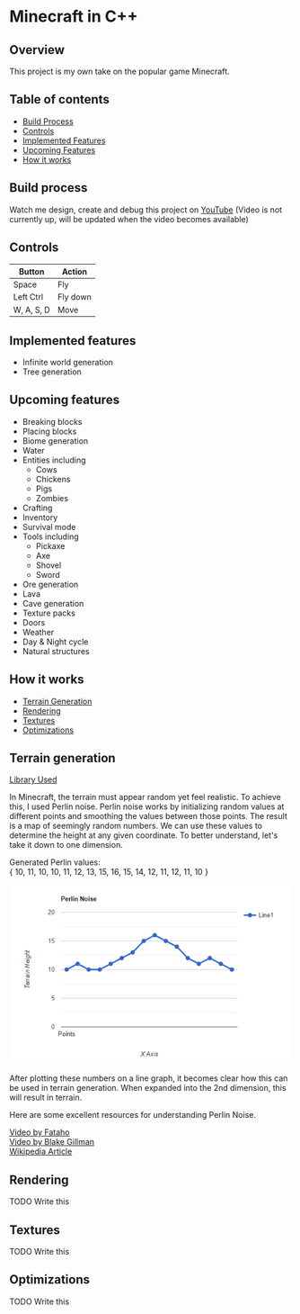 # Minecraft in C++

## Overview

This project is my own take on the popular game Minecraft.

## Table of contents

- [Build Process](#build-process)
- [Controls](#controls)
- [Implemented Features](#implemented-features)
- [Upcoming Features](#upcoming-features)
- [How it works](#how-it-works)

## Build process

Watch me design, create and debug this project on [YouTube](https://www.youtube.com/channel/UCO8fo_fxQgSGLkdEmyVJcFA) (Video is not currently up, will be updated when the video becomes available)

## Controls

| Button     | Action   |
| ---------- | -------- |
| Space      | Fly      |
| Left Ctrl  | Fly down |
| W, A, S, D | Move     |

## Implemented features

- Infinite world generation
- Tree generation

## Upcoming features

- Breaking blocks
- Placing blocks
- Biome generation
- Water
- Entities including
  - Cows
  - Chickens
  - Pigs
  - Zombies
- Crafting
- Inventory
- Survival mode
- Tools including
  - Pickaxe
  - Axe
  - Shovel
  - Sword
- Ore generation
- Lava
- Cave generation
- Texture packs
- Doors
- Weather
- Day & Night cycle
- Natural structures

## How it works

- [Terrain Generation](#terrain-generation)
- [Rendering](#rendering)
- [Textures](#textures)
- [Optimizations](#optimizations)

## Terrain generation

[Library Used](https://github.com/Reputeless/PerlinNoise)

In Minecraft, the terrain must appear random yet feel realistic. To achieve this, I used Perlin noise. Perlin noise works by initializing random values at different points and smoothing the values between those points. The result is a map of seemingly random numbers. We can use these values to determine the height at any given coordinate. To better understand, let's take it down to one dimension.

Generated Perlin values:
\
{ 10, 11, 10, 10, 11, 12, 13, 15, 16, 15, 14, 12, 11, 12, 11, 10 }

![1D Perlin Noise Graph](/images/1d_perlin_graph.png)

After plotting these numbers on a line graph, it becomes clear how this can be used in terrain generation. When expanded into the 2nd dimension, this will result in terrain.

Here are some excellent resources for understanding Perlin Noise.

[Video by Fataho](https://www.youtube.com/watch?v=MJ3bvCkHJtE&ab_channel=Fataho)
\
[Video by Blake Gillman](https://www.youtube.com/watch?v=9x6NvGkxXhU&ab_channel=BlakeGillman)
\
[Wikipedia Article](https://en.wikipedia.org/wiki/Perlin_noise)

## Rendering

TODO Write this

## Textures

TODO Write this

## Optimizations

TODO Write this
